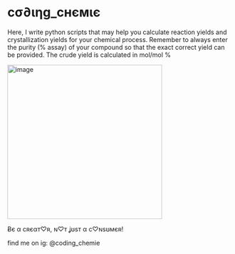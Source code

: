 # cσ∂ιηg_cнємιє

Here, I write python scripts that may help you calculate reaction yields and crystallization yields for your chemical process. Remember to always enter the purity (% assay) of your compound so that the exact correct yield can be provided. The crude yield is calculated in mol/mol %

<img width="347" alt="image" src="https://github.com/user-attachments/assets/8bbabc34-7577-4393-9a87-63cc4e1b8591" />


Ƀє α cʀєαт♡ʀ, ɴ♡т ʝʊѕт α c♡ɴѕʊмєʀ!

find me on ig: @coding_chemie
